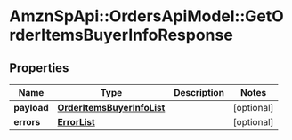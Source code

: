 # AmznSpApi::OrdersApiModel::GetOrderItemsBuyerInfoResponse

## Properties
Name | Type | Description | Notes
------------ | ------------- | ------------- | -------------
**payload** | [**OrderItemsBuyerInfoList**](OrderItemsBuyerInfoList.md) |  | [optional] 
**errors** | [**ErrorList**](ErrorList.md) |  | [optional] 

